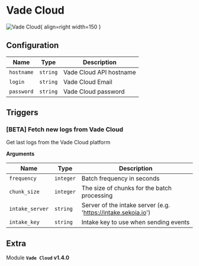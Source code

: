 # Vade Cloud

![Vade Cloud](/assets/playbooks/library/vade-cloud.png){ align=right width=150 }



## Configuration

| Name      |  Type   |  Description  |
| --------- | ------- | --------------------------- |
| `hostname` | `string` | Vade Cloud API hostname |
| `login` | `string` | Vade Cloud Email |
| `password` | `string` | Vade Cloud password |

## Triggers

### [BETA] Fetch new logs from Vade Cloud

Get last logs from the Vade Cloud platform

**Arguments**

| Name      |  Type   |  Description  |
| --------- | ------- | --------------------------- |
| `frequency` | `integer` | Batch frequency in seconds |
| `chunk_size` | `integer` | The size of chunks for the batch processing |
| `intake_server` | `string` | Server of the intake server (e.g. 'https://intake.sekoia.io') |
| `intake_key` | `string` | Intake key to use when sending events |


## Extra

Module **`Vade Cloud` v1.4.0**